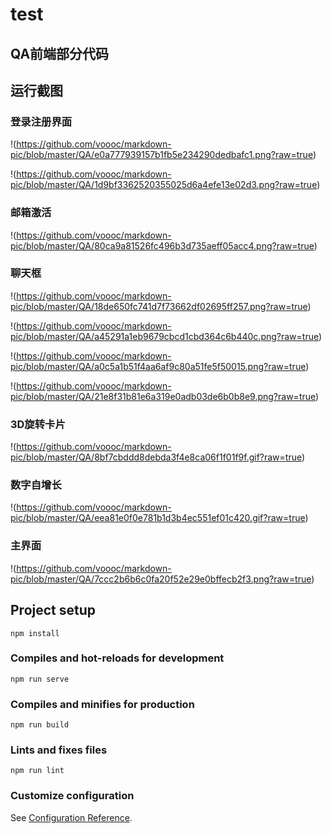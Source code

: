 # test

## QA前端部分代码

## 运行截图

### 登录注册界面

!(https://github.com/voooc/markdown-pic/blob/master/QA/e0a777939157b1fb5e234290dedbafc1.png?raw=true)

!(https://github.com/voooc/markdown-pic/blob/master/QA/1d9bf3362520355025d6a4efe13e02d3.png?raw=true)

### 邮箱激活

!(https://github.com/voooc/markdown-pic/blob/master/QA/80ca9a81526fc496b3d735aeff05acc4.png?raw=true)

### 聊天框

!(https://github.com/voooc/markdown-pic/blob/master/QA/18de650fc741d7f73662df02695ff257.png?raw=true)

!(https://github.com/voooc/markdown-pic/blob/master/QA/a45291a1eb9679cbcd1cbd364c6b440c.png?raw=true)

!(https://github.com/voooc/markdown-pic/blob/master/QA/a0c5a1b51f4aa6af9c80a51fe5f50015.png?raw=true)

!(https://github.com/voooc/markdown-pic/blob/master/QA/21e8f31b81e6a319e0adb03de6b0b8e9.png?raw=true)

### 3D旋转卡片

!(https://github.com/voooc/markdown-pic/blob/master/QA/8bf7cbddd8debda3f4e8ca06f1f01f9f.gif?raw=true)

### 数字自增长

!(https://github.com/voooc/markdown-pic/blob/master/QA/eea81e0f0e781b1d3b4ec551ef01c420.gif?raw=true)

### 主界面

!(https://github.com/voooc/markdown-pic/blob/master/QA/7ccc2b6b6c0fa20f52e29e0bffecb2f3.png?raw=true)

## Project setup

```
npm install
```

### Compiles and hot-reloads for development

```
npm run serve
```

### Compiles and minifies for production

```
npm run build
```

### Lints and fixes files

```
npm run lint
```

### Customize configuration

See [Configuration Reference](https://cli.vuejs.org/config/).
